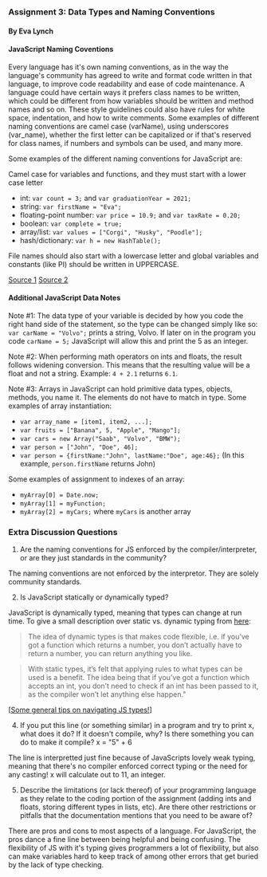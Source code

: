 ### Assignment 3: Data Types and Naming Conventions ###
#### By Eva Lynch ####

#### JavaScript Naming Coventions ####
Every language has it's own naming conventions, as in the way the language's community has agreed to write and format code written in that language, to improve code readability and ease of code maintenance. A language could have certain ways it prefers class names to be written, which could be different from how variables should be written and method names and so on. These style guidelines could also have rules for white space, indentation, and how to write comments. Some examples of different naming conventions are camel case (varName), using underscores (var_name), whether the first letter can be capitalized or if that's reserved for class names, if numbers and symbols can be used, and many more. 

Some examples of the different naming conventions for JavaScript are: 

Camel case for variables and functions, and they must start with a lower case letter
- int: `var count = 3;` and `var graduationYear = 2021;`
- string: `var firstName = "Eva";`
- floating-point number: `var price = 10.9;` and `var taxRate = 0.20;`
- boolean: `var complete = true;`
- array/list: `var values = ["Corgi", "Husky", "Poodle"];`
- hash/dictionary: `var h = new HashTable();`

File names should also start with a lowercase letter and global variables and constants (like PI) should be written in UPPERCASE.

[Source 1](https://www.w3schools.com/js/js_conventions.asp)
[Source 2](https://www.tutorialspoint.com/What-characters-are-valid-for-JavaScript-variable-names)

#### Additional JavaScript Data Notes ####
Note #1: The data type of your variable is decided by how you code the right hand side of the statement, so the type can be changed simply like so: `var carName = "Volvo";` prints a string, Volvo. If later on in the program you code `carName = 5;` JavaScript will allow this and print the 5 as an integer.

Note #2: When performing math operators on ints and floats, the result follows widening conversion. This means that the resulting value will be a float and not a string. Example: `4 + 2.1` returns `6.1`.

Note #3: Arrays in JavaScript can hold primitive data types, objects, methods, you name it. The elements do not have to match in type. Some examples of array instantiation: 
- `var array_name = [item1, item2, ...];`
- `var fruits = ["Banana", 5, "Apple", "Mango"];`
- `var cars = new Array("Saab", "Volvo", "BMW");`
- `var person = ["John", "Doe", 46];`
- `var person = {firstName:"John", lastName:"Doe", age:46};` (In this example, `person.firstName` returns John)

Some examples of assignment to indexes of an array:

- `myArray[0] = Date.now;` 
- `myArray[1] = myFunction;`
- `myArray[2] = myCars;` where `myCars` is another array

### Extra Discussion Questions ###
1) Are the naming conventions for JS enforced by the compiler/interpreter, or are they just standards in the community? 

The naming conventions are not enforced by the interpretor. They are solely community standards.

2) Is JavaScript statically or dynamically typed?

JavaScript is dynamically typed, meaning that types can change at run time. To give a small description over static vs. dynamic typing from [here](https://www.quora.com/Is-JavaScript-a-dynamically-typed-or-statically-typed-language):  
>The idea of dynamic types is that makes code flexible, i.e. if you’ve got a function which returns a number, you don’t actually have to return a number, you can return anything you like.

>With static types, it’s felt that applying rules to what types can be used is a benefit. The idea being that if you’ve got a function which accepts an int, you don’t need to check if an int has been passed to it, as the compiler won’t let anything else happen."

\[[Some general tips on navigating JS types!](https://medium.com/@xiaoyunyang/javascript-is-a-loosely-typed-language-meaning-you-dont-have-to-specify-what-type-of-information-137408d54fc7)\]

4. If you put this line (or something similar) in a program and try to print x, what does it do? If it
doesn't compile, why? Is there something you can do to make it compile?
x = "5" + 6

The line is interpretted just fine because of JavaScripts lovely weak typing, meaning that there's no compiler enforced correct typing or the need for any casting! x will calculate out to 11, an integer.

5. Describe the limitations (or lack thereof) of your programming language as they relate to the coding portion of the assignment (adding ints and floats, storing different types in lists, etc). Are there other restrictions or pitfalls that the documentation mentions that you need to be aware of?

There are pros and cons to most aspects of a language. For JavaScript, the pros dance a fine line between being helpful and being confusing. The flexibility of JS with it's typing gives programmers a lot of flexibility, but also can make variables hard to keep track of among other errors that get buried by the lack of type checking.

